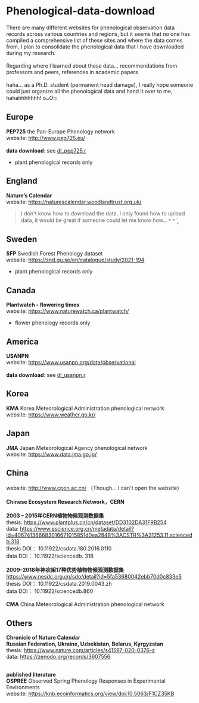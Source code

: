 # Phenological-data-download

There are many different websites for phenological observation data records across various countries and regions, but it seems that no one has compiled a comprehensive list of these sites and where the data comes from. I plan to consolidate the phenological data that I have downloaded during my research.
 <br> <br>
Regarding where I learned about these data... recommendations from professors and peers, references in academic papers
 <br> <br>
haha... as a Ph.D. student (permanent head damage), I really hope someone could just organize all the phenological data and hand it over to me, hahahhhhhhh! oᴗOಣ

## **Europe**
**PEP725** the Pan-Europe Phenology network <br>
website: http://www.pep725.eu/  <br>
<br>
**data download**: see [dl_pep725.r](https://github.com/heheeeeeeer/Phenological-data-download/blob/main/dl_pep725.r)<br>
- plant phenological records only  <br>

## **England**
**Nature’s Calendar** <br>
website: https://naturescalendar.woodlandtrust.org.uk/  <br>
> I don't know how to download the data, I only found how to upload data, it would be great if someone could let me know how... ˃ ˄ ˂̥̥ 

## **Sweden**
**SFP** Swedish Forest Phenology dataset    <br>
website: https://snd.gu.se/en/catalogue/study/2021-194 <br>
- plant phenological records only  <br>

## **Canada**
**Plantwatch - flowering times** <br>
website: https://www.naturewatch.ca/plantwatch/<br>
- flower phenology records only  <br>

## **America**
**USANPN** <br>
website: https://www.usanpn.org/data/observational  <br>
 <br>
**data download**: see [dl_usanpn.r](https://github.com/heheeeeeeer/Phenological-data-download/blob/main/dl_usanpn.r)  <br>

## **Korea**
**KMA** Korea Meteorological Administration phenological network  <br>
website: https://www.weather.go.kr/  <br>

## **Japan**
**JMA**  Japan Meteorological Agency phenological network <br>
website: https://www.data.jma.go.jp/  <br>

## **China**
website: http://www.cpon.ac.cn/ （Though... I can't open the website）  <br>
  <br>
**Chinese Ecosystem Research Network，CERN**  <br>
<br>
**2003 – 2015年CERN植物物候观测数据集**  <br>
thesis: https://www.plantplus.cn/cn/dataset/DD3102DA31F9B254   <br>
data: https://www.escience.org.cn/metadata/detail?id=406741366683016671015851d0ea2848%3ACSTR%3A31253.11.sciencedb.318  <br>
thesis DOI： 10.11922/csdata.180.2016.0110    <br>
data DOI： 10.11922/sciencedb. 318   <br>
  <br>
**2009–2018年神农架17种优势植物物候观测数据集**  <br>
https://www.nesdc.org.cn/sdo/detail?id=5fa53680042ebb70d0c833e5 <br>
thesis DOI： 10.11922/csdata.2019.0043.zh     <br>
data DOI： 10.11922/sciencedb.860   <br>
 <br>
**CMA** China Meteorological Administration phenological network  <br>

## **Others**

**Chronicle of Nature Calendar** <br>
**Russian Federation, Ukraine, Uzbekistan, Belarus, Kyrgyzstan** <br>
thesis: https://www.nature.com/articles/s41597-020-0376-z <br>
data: https://zenodo.org/records/3607556<br>
<br>

**published literature** <br>
**OSPREE**  Observed Spring Phenology Responses in Experimental Environments  <br>
website: https://knb.ecoinformatics.org/view/doi:10.5063/F1CZ35KB
